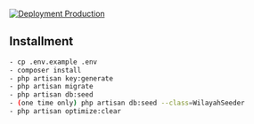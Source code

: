 [![Deployment Production](https://github.com/ivalrivall/fortamil/actions/workflows/main.yml/badge.svg?branch=main)](https://github.com/ivalrivall/fortamil/actions/workflows/main.yml)

## Installment

```bash
- cp .env.example .env
- composer install
- php artisan key:generate
- php artisan migrate
- php artisan db:seed
- (one time only) php artisan db:seed --class=WilayahSeeder
- php artisan optimize:clear
```
